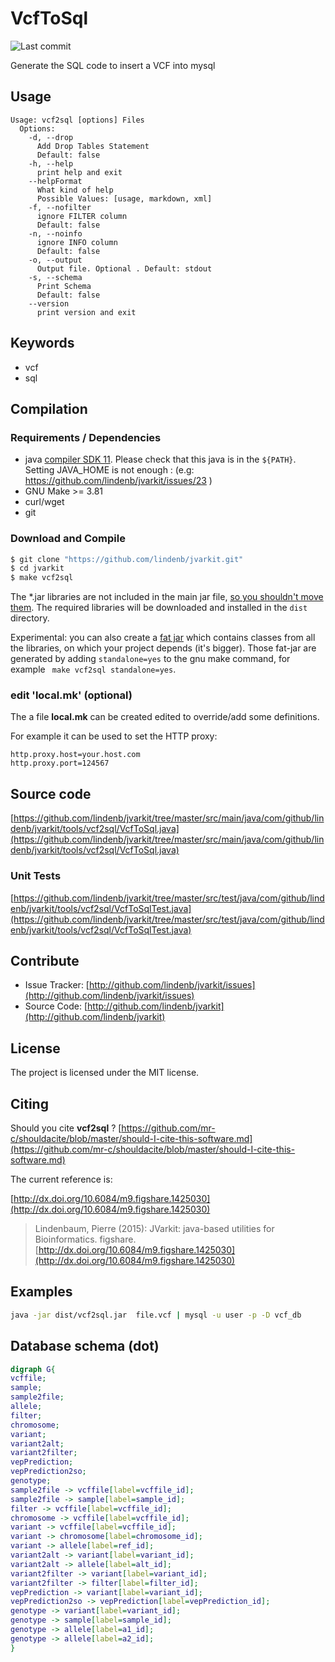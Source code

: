 # VcfToSql

![Last commit](https://img.shields.io/github/last-commit/lindenb/jvarkit.png)

Generate the SQL code to insert a VCF into mysql


## Usage

```
Usage: vcf2sql [options] Files
  Options:
    -d, --drop
      Add Drop Tables Statement
      Default: false
    -h, --help
      print help and exit
    --helpFormat
      What kind of help
      Possible Values: [usage, markdown, xml]
    -f, --nofilter
      ignore FILTER column
      Default: false
    -n, --noinfo
      ignore INFO column
      Default: false
    -o, --output
      Output file. Optional . Default: stdout
    -s, --schema
      Print Schema
      Default: false
    --version
      print version and exit

```


## Keywords

 * vcf
 * sql


## Compilation

### Requirements / Dependencies

* java [compiler SDK 11](https://jdk.java.net/11/). Please check that this java is in the `${PATH}`. Setting JAVA_HOME is not enough : (e.g: https://github.com/lindenb/jvarkit/issues/23 )
* GNU Make >= 3.81
* curl/wget
* git


### Download and Compile

```bash
$ git clone "https://github.com/lindenb/jvarkit.git"
$ cd jvarkit
$ make vcf2sql
```

The *.jar libraries are not included in the main jar file, [so you shouldn't move them](https://github.com/lindenb/jvarkit/issues/15#issuecomment-140099011 ).
The required libraries will be downloaded and installed in the `dist` directory.

Experimental: you can also create a [fat jar](https://stackoverflow.com/questions/19150811/) which contains classes from all the libraries, on which your project depends (it's bigger). Those fat-jar are generated by adding `standalone=yes` to the gnu make command, for example ` make vcf2sql standalone=yes`.

### edit 'local.mk' (optional)

The a file **local.mk** can be created edited to override/add some definitions.

For example it can be used to set the HTTP proxy:

```
http.proxy.host=your.host.com
http.proxy.port=124567
```
## Source code 

[https://github.com/lindenb/jvarkit/tree/master/src/main/java/com/github/lindenb/jvarkit/tools/vcf2sql/VcfToSql.java](https://github.com/lindenb/jvarkit/tree/master/src/main/java/com/github/lindenb/jvarkit/tools/vcf2sql/VcfToSql.java)

### Unit Tests

[https://github.com/lindenb/jvarkit/tree/master/src/test/java/com/github/lindenb/jvarkit/tools/vcf2sql/VcfToSqlTest.java](https://github.com/lindenb/jvarkit/tree/master/src/test/java/com/github/lindenb/jvarkit/tools/vcf2sql/VcfToSqlTest.java)


## Contribute

- Issue Tracker: [http://github.com/lindenb/jvarkit/issues](http://github.com/lindenb/jvarkit/issues)
- Source Code: [http://github.com/lindenb/jvarkit](http://github.com/lindenb/jvarkit)

## License

The project is licensed under the MIT license.

## Citing

Should you cite **vcf2sql** ? [https://github.com/mr-c/shouldacite/blob/master/should-I-cite-this-software.md](https://github.com/mr-c/shouldacite/blob/master/should-I-cite-this-software.md)

The current reference is:

[http://dx.doi.org/10.6084/m9.figshare.1425030](http://dx.doi.org/10.6084/m9.figshare.1425030)

> Lindenbaum, Pierre (2015): JVarkit: java-based utilities for Bioinformatics. figshare.
> [http://dx.doi.org/10.6084/m9.figshare.1425030](http://dx.doi.org/10.6084/m9.figshare.1425030)


## Examples

```bash
java -jar dist/vcf2sql.jar  file.vcf | mysql -u user -p -D vcf_db 
```
## Database schema (dot)

```dot
digraph G{
vcffile;
sample;
sample2file;
allele;
filter;
chromosome;
variant;
variant2alt;
variant2filter;
vepPrediction;
vepPrediction2so;
genotype;
sample2file -> vcffile[label=vcffile_id];
sample2file -> sample[label=sample_id];
filter -> vcffile[label=vcffile_id];
chromosome -> vcffile[label=vcffile_id];
variant -> vcffile[label=vcffile_id];
variant -> chromosome[label=chromosome_id];
variant -> allele[label=ref_id];
variant2alt -> variant[label=variant_id];
variant2alt -> allele[label=alt_id];
variant2filter -> variant[label=variant_id];
variant2filter -> filter[label=filter_id];
vepPrediction -> variant[label=variant_id];
vepPrediction2so -> vepPrediction[label=vepPrediction_id];
genotype -> variant[label=variant_id];
genotype -> sample[label=sample_id];
genotype -> allele[label=a1_id];
genotype -> allele[label=a2_id];
}

```

